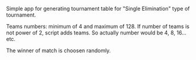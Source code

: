 Simple app for generating tournament table for "Single Elimination" type of tournament. 

Teams numbers: minimum of 4 and maximum of 128. If number of teams is not power of 2, script adds teams. So actually number would be 4, 8, 16... etc.

The winner of match is choosen randomly.
